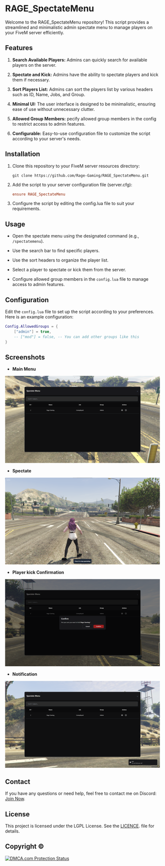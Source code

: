 # RAGE_SpectateMenu

Welcome to the RAGE_SpectateMenu repository! This script provides a streamlined and minimalistic admin spectate menu to manage players on your FiveM server efficiently.

## Features
1. **Search Available Players:** Admins can quickly search for available players on the server.

2. **Spectate and Kick:** Admins have the ability to spectate players and kick them if necessary.

3. **Sort Players List:** Admins can sort the players list by various headers such as ID, Name, Jobs, and Group.

4. **Minimal UI:** The user interface is designed to be minimalistic, ensuring ease of use without unnecessary clutter.

5. **Allowed Group Members:** pecify allowed group members in the config to restrict access to admin features.

6. **Configurable:** Easy-to-use configuration file to customize the script according to your server's needs.

## Installation

1. Clone this repository to your FiveM server resources directory:
    ```git
    git clone https://github.com/Rage-Gaming/RAGE_SpectateMenu.git
    ```

2. Add the script to your server configuration file (server.cfg):

    ```cfg
    ensure RAGE_SpectateMenu
    ```
3. Configure the script by editing the config.lua file to suit your requirements.

## Usage

- Open the spectate menu using the designated command (e.g., `/spectatemenu`).

- Use the search bar to find specific players.

- Use the sort headers to organize the player list.

- Select a player to spectate or kick them from the server.

- Configure allowed group members in the `config.lua` file to manage access to admin features.

## Configuration

Edit the `config.lua` file to set up the script according to your preferences. Here is an example configuration:

```lua
Config.AllowedGroups = {
	["admin"] = true,
	-- ["mod"] = false, -- You can add other groups like this
}
```

## Screenshots
- **Main Menu**
<img src = ".github/images/mainMenu.png">

- **Spectate**
<img src = ".github/images/InSpec.png">

- **Player kick Confirmation**
<img src = ".github/images/KickConfirmation.png">

- **Notification**
<img src = ".github/images/Notification.png">


## Contact

If you have any questions or need help, feel free to contact me on Discord: [Join Now](https://discord.gg/bDaYd2P9Vu).

## License

This project is licensed under the LGPL License. See the [LICENCE](https://github.com/Rage-Gaming/RAGE_SpectateMenu/blob/main/LICENSE). file for details.

## Copyright ©

<a href="//www.dmca.com/Protection/Status.aspx?ID=7b1b02ab-7031-4a8b-ad7e-78c3ae2fce62" title="DMCA.com Protection Status" class="dmca-badge"> <img src ="https://images.dmca.com/Badges/dmca_protected_sml_120m.png?ID=7b1b02ab-7031-4a8b-ad7e-78c3ae2fce62"  alt="DMCA.com Protection Status" /></a>


